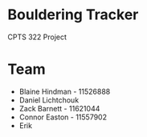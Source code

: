 # Bouldering Tracker
CPTS 322 Project 

# Team
* Blaine Hindman - 11526888
* Daniel Lichtchouk
* Zack Barnett - 11621044
* Connor Easton - 11557902
* Erik 
